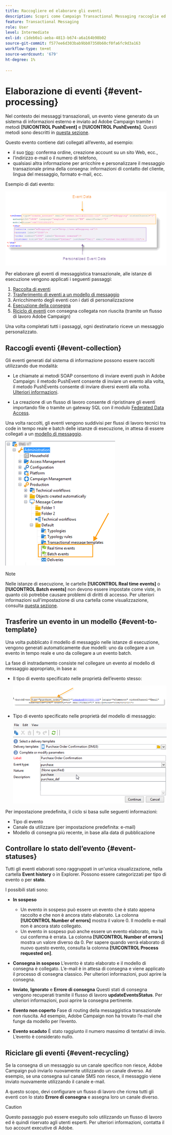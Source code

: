 ```yaml
---
title: Raccogliere ed elaborare gli eventi
description: Scopri come Campaign Transactional Messaging raccoglie ed elabora gli eventi
feature: Transactional Messaging
role: User
level: Intermediate
exl-id: c1deb0a1-aeba-4813-b674-a6a164b98b02
source-git-commit: f577ee6d303bab9bb07350b60cf0fa6fc9d3a163
workflow-type: tm+mt
source-wordcount: '679'
ht-degree: 1%

---
```


# Elaborazione di eventi {#event-processing}

Nel contesto dei messaggi transazionali, un evento viene generato da un sistema di informazioni esterno e inviato ad Adobe Campaign tramite i metodi **[!UICONTROL PushEvent]** e **[!UICONTROL PushEvents]**. Questi metodi sono descritti in [questa sezione](event-description.md).

Questo evento contiene dati collegati all’evento, ad esempio:

* il suo [tipo](transactional.md#create-event-types): conferma ordine, creazione account su un sito Web, ecc.,
* l’indirizzo e-mail o il numero di telefono,
* qualsiasi altra informazione per arricchire e personalizzare il messaggio transazionale prima della consegna: informazioni di contatto del cliente, lingua del messaggio, formato e-mail, ecc.

Esempio di dati evento:

![](assets/mc-event-request.png)

Per elaborare gli eventi di messaggistica transazionale, alle istanze di esecuzione vengono applicati i seguenti passaggi:

1. [Raccolta di eventi](#event-collection)
1. [Trasferimento di eventi a un modello di messaggio](#routing-towards-a-template)
1. Arricchimento degli eventi con i dati di personalizzazione
1. [Esecuzione della consegna](delivery-execution.md)
1. [Riciclo di eventi](#event-recycling) con consegna collegata non riuscita (tramite un flusso di lavoro Adobe Campaign)

Una volta completati tutti i passaggi, ogni destinatario riceve un messaggio personalizzato.

## Raccogli eventi {#event-collection}

Gli eventi generati dal sistema di informazione possono essere raccolti utilizzando due modalità:

* Le chiamate ai metodi SOAP consentono di inviare eventi push in Adobe Campaign: il metodo PushEvent consente di inviare un evento alla volta, il metodo PushEvents consente di inviare diversi eventi alla volta. [Ulteriori informazioni](event-description.md).

* La creazione di un flusso di lavoro consente di ripristinare gli eventi importando file o tramite un gateway SQL con il modulo [Federated Data Access](../connect/fda.md).

Una volta raccolti, gli eventi vengono suddivisi per flussi di lavoro tecnici tra code in tempo reale e batch delle istanze di esecuzione, in attesa di essere collegati a un [modello di messaggio](transactional-template.md).

![](assets/mc-event-queues.png)

>[!NOTE]
>
>Nelle istanze di esecuzione, le cartelle **[!UICONTROL Real time events]** o **[!UICONTROL Batch events]** non devono essere impostate come viste, in quanto ciò potrebbe causare problemi di diritti di accesso. Per ulteriori informazioni sull&#39;impostazione di una cartella come visualizzazione, consulta [questa sezione](../audiences/folders-and-views.md#turn-a-folder-to-a-view).

## Trasferire un evento in un modello {#event-to-template}

Una volta pubblicato il modello di messaggio nelle istanze di esecuzione, vengono generati automaticamente due modelli: uno da collegare a un evento in tempo reale e uno da collegare a un evento batch.

La fase di instradamento consiste nel collegare un evento al modello di messaggio appropriato, in base a:

* Il tipo di evento specificato nelle proprietà dell’evento stesso:

  ![](assets/event-type-sample.png)

* Tipo di evento specificato nelle proprietà del modello di messaggio:

  ![](assets/event-type-select.png)

Per impostazione predefinita, il ciclo si basa sulle seguenti informazioni:

* Tipo di evento
* Canale da utilizzare (per impostazione predefinita: e-mail)
* Modello di consegna più recente, in base alla data di pubblicazione

## Controllare lo stato dell’evento {#event-statuses}

Tutti gli eventi elaborati sono raggruppati in un&#39;unica visualizzazione, nella cartella **Event history** o in Explorer. Possono essere categorizzati per tipo di evento o per **stato**.

I possibili stati sono:

* **In sospeso**

   * Un evento in sospeso può essere un evento che è stato appena raccolto e che non è ancora stato elaborato. La colonna **[!UICONTROL Number of errors]** mostra il valore 0. Il modello e-mail non è ancora stato collegato.
   * Un evento in sospeso può anche essere un evento elaborato, ma la cui conferma è errata. La colonna **[!UICONTROL Number of errors]** mostra un valore diverso da 0. Per sapere quando verrà elaborato di nuovo questo evento, consulta la colonna **[!UICONTROL Process requested on]**.

* **Consegna in sospeso**
L’evento è stato elaborato e il modello di consegna è collegato. L’e-mail è in attesa di consegna e viene applicato il processo di consegna classico. Per ulteriori informazioni, puoi aprire la consegna.
* **Inviato**, **Ignorato** e **Errore di consegna**
Questi stati di consegna vengono recuperati tramite il flusso di lavoro **updateEventsStatus**. Per ulteriori informazioni, puoi aprire la consegna pertinente.
* **Evento non coperto**
Fase di routing della messaggistica transazionale non riuscita. Ad esempio, Adobe Campaign non ha trovato l’e-mail che funge da modello per l’evento.
* **Evento scaduto**
È stato raggiunto il numero massimo di tentativi di invio. L’evento è considerato nullo.

## Riciclare gli eventi {#event-recycling}

Se la consegna di un messaggio su un canale specifico non riesce, Adobe Campaign può inviarlo nuovamente utilizzando un canale diverso. Ad esempio, se una consegna sul canale SMS non riesce, il messaggio viene inviato nuovamente utilizzando il canale e-mail.

A questo scopo, devi configurare un flusso di lavoro che ricrea tutti gli eventi con lo stato **Errore di consegna** e assegna loro un canale diverso.

>[!CAUTION]
>
>Questo passaggio può essere eseguito solo utilizzando un flusso di lavoro ed è quindi riservato agli utenti esperti. Per ulteriori informazioni, contatta il tuo account executive di Adobe.
